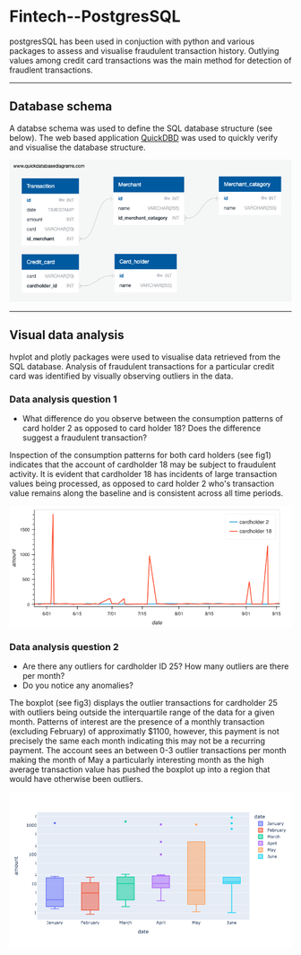 # Fintech--PostgresSQL
postgresSQL has been used in conjuction with python and various packages to assess and visualise fraudulent transaction history. Outlying values among credit card transactions was the main method for detection of fraudlent transactions.

---
## Database schema
A databse schema was used to define the SQL database structure (see below). The web based application [QuickDBD](https://app.quickdatabasediagrams.com/#/) was used to quickly verify and visualise the database structure.

![schema1](images/anti_fraud_db.png)

---

## Visual data analysis
hvplot and plotly packages were used to visualise data retrieved from the SQL database. Analysis of fraudulent transactions for a particular credit card was identified by visually observing outliers in the data.

### Data analysis question 1
- What difference do you observe between the consumption patterns of card holder 2 as opposed to card holder 18? Does the difference suggest a fraudulent transaction?

Inspection of the consumption patterns for both card holders (see fig1) indicates that the account of cardholder 18 may be subject to fraudulent activity. It is evident that cardholder 18 has incidents of large transaction values being processed, as opposed to card holder 2 who's transaction value remains along the baseline and is consistent across all time periods.

![fig1](images/comparison.png)
### Data analysis question 2
- Are there any outliers for cardholder ID 25? How many outliers are there per month?
- Do you notice any anomalies?

The boxplot (see fig3) displays the outlier transactions for cardholder 25 with outliers being outside the interquartile range of the data for a given month. Patterns of interest are the presence of a monthly transaction (excluding February) of approximatly $1100, however, this payment is not precisely the same each month indicating this may not be a recurring payment. The account sees an between 0-3 outlier transactions per month making the month of May a particularly interesting month as the high average transaction value has pushed the boxplot up into a region that would have otherwise been outliers. 


![fig2](images/boxplot.png)
